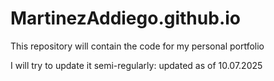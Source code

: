 # MartinezAddiego.github.io
This repository will contain the code for my personal portfolio

I will try to update it semi-regularly: updated as of 10.07.2025
